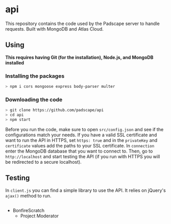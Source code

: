 # api
This repository contains the code used by the Padscape server to handle requests. Built with MongoDB and Atlas Cloud.

## Using
**This requires having Git (for the installation), Node.js, and MongoDB installed**
### Installing the packages
```bash
> npm i cors mongoose express body-parser multer
```

### Downloading the code
```bash
> git clone https://github.com/padscape/api
> cd api
> npm start
```

Before you run the code, make sure to open `src/config.json` and see if the configurations match your needs. If you have a valid SSL certificate and want to run the API in HTTPS, set `https: true` and in the `privateKey` and `certificate` values add the paths to your SSL certificate. In `connection` enter the MongoDB database that you want to connect to. Then, go to `http://localhost` and start testing the API (if you run with HTTPS you will be redirected to a secure localhost).

## Testing
In `client.js` you can find a simple library to use the API. It relies on jQuery's `ajax()` method to run.

## 

- BonfireScratch
  - Project Moderator
